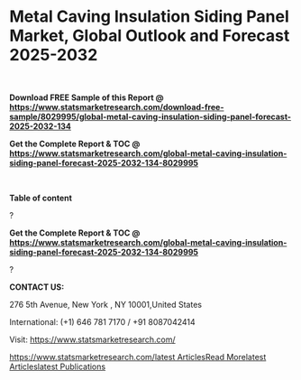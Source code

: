 <h1>Metal Caving Insulation Siding Panel Market, Global Outlook and Forecast 2025-2032</h1><br/><p><strong>Download FREE Sample of this Report @ <a href="https://www.statsmarketresearch.com/download-free-sample/8029995/global-metal-caving-insulation-siding-panel-forecast-2025-2032-134">https://www.statsmarketresearch.com/download-free-sample/8029995/global-metal-caving-insulation-siding-panel-forecast-2025-2032-134</a></strong></p>
 
 
 
 <div><b>Get the Complete Report & TOC @ <a href="https://www.statsmarketresearch.com/global-metal-caving-insulation-siding-panel-forecast-2025-2032-134-8029995">https://www.statsmarketresearch.com/global-metal-caving-insulation-siding-panel-forecast-2025-2032-134-8029995</a></b></div>
 
 
 
 <p><br />
 
 <b>Table of content</b></p>
 
 
 
 <p>? </p>
 
 
 
 <div><b>Get the Complete Report & TOC @ <a href="https://www.statsmarketresearch.com/global-metal-caving-insulation-siding-panel-forecast-2025-2032-134-8029995">https://www.statsmarketresearch.com/global-metal-caving-insulation-siding-panel-forecast-2025-2032-134-8029995</a></b></div>
 
 
 
 <p>? </p>
 
 
 
 <p><b>CONTACT US:</b><br />
 
 276 5th Avenue, New York , NY 10001,United States<br />
 
 International: (+1) 646 781 7170 / +91 8087042414<br />
 
 Visit: <a href="https://www.statsmarketresearch.com/">https://www.statsmarketresearch.com/</a><br />
 
 <a href="https://gyeongbokgung.com">https://www.statsmarketresearch.com/</a><a href="https://hallyeomaritime.com">latest Articles</a><a href="https://jingwansa.com">Read More</a><a href="https://nguoiviet.jp/">latest Articles</a><a href="https://www.intelmarketresearch.com/">latest Publications</a></p>